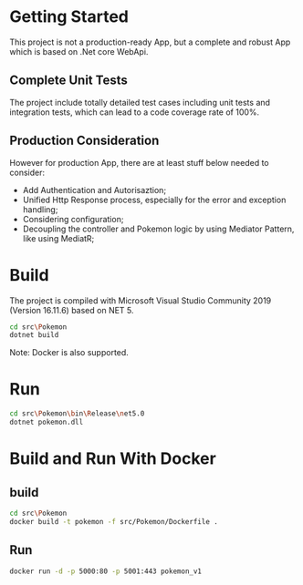 # Getting Started
This project is not a production-ready App, but a complete and robust App which is based on .Net core WebApi.

## Complete Unit Tests
The project include totally detailed test cases including unit tests and integration tests, which can lead to a code coverage rate of 100%.

## Production Consideration
However for production App, there are at least stuff below needed to consider:
- Add Authentication and Autorisaztion;
- Unified Http Response process, especially for the error and exception handling;
- Considering configuration;
- Decoupling the controller and Pokemon logic by using Mediator Pattern, like using MediatR;


# Build
The project is compiled with Microsoft Visual Studio Community 2019 (Version 16.11.6) based on NET 5.

```bash
cd src\Pokemon
dotnet build
```
Note: Docker is also supported.

# Run
```bash
cd src\Pokemon\bin\Release\net5.0
dotnet pokemon.dll
```

# Build and Run With Docker

## build
```bash
cd src\Pokemon
docker build -t pokemon -f src/Pokemon/Dockerfile .
```

## Run
```bash
docker run -d -p 5000:80 -p 5001:443 pokemon_v1
```

